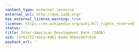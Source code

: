 ```yaml
---
content_type: external-resource
external_url: http://www.iadb.org/
has_external_license_warning: true
license: https://en.wikipedia.org/wiki/All_rights_reserved
status: ''
title: Inter-American Development Bank (IADB)
uid: 14761722-4aca-4061-ba94-45bec0efcb1b
wayback_url: ''
---
```

